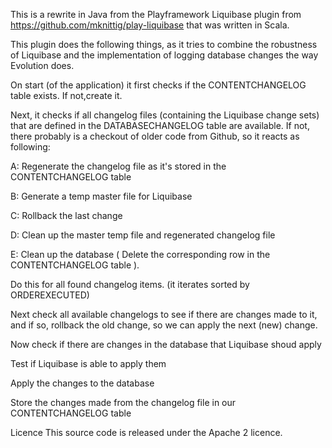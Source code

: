 This is a rewrite in Java from the Playframework Liquibase plugin
from https://github.com/mknittig/play-liquibase that was written in
Scala.

This plugin does the following things, as it tries to combine the robustness of Liquibase and the implementation of
logging database changes the way Evolution does.

On start (of the application) it first checks if the CONTENTCHANGELOG table exists. If not,create it.

Next, it checks if all changelog files (containing the Liquibase change sets) that are defined in the
DATABASECHANGELOG table are available.
If not, there probably is a checkout of older code from Github, so it reacts as following:

A: Regenerate the changelog file as it's stored in the CONTENTCHANGELOG table

B: Generate a temp master file for Liquibase

C: Rollback the last change

D: Clean up the master temp file and regenerated changelog file

E: Clean up the database ( Delete the corresponding row in the CONTENTCHANGELOG table ).

Do this for all found changelog items. (it iterates sorted by ORDEREXECUTED)

Next check all available changelogs to see if there are changes made to it, and if so, rollback the old change, so
we can apply the next (new) change.


Now check if there are changes in the database that Liquibase shoud apply

Test if Liquibase is able to apply them

Apply the changes to the database

Store the changes made from the changelog file in our CONTENTCHANGELOG table

Licence
This source code is released under the Apache 2 licence.
